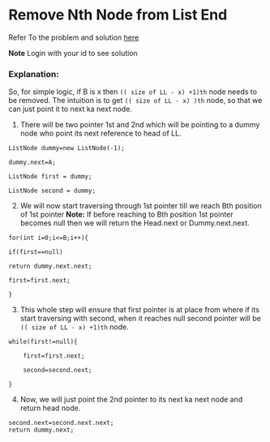 # Remove Nth Node from List End
Refer To the problem and solution  [here](https://www.interviewbit.com/problems/remove-nth-node-from-list-end/)

**Note**  Login with your id to see solution

### Explanation:
So, for simple logic, if B is x then ```(( size of LL - x) +1)th``` node needs to be removed.
The intuition is to get ```(( size of LL - x) )th``` node, so that we can just point it to next ka next node.

1. There will be two pointer 1st and 2nd which will be pointing to  a dummy node who point its next reference to head of LL.
```
ListNode dummy=new ListNode(-1);

dummy.next=A;

ListNode first = dummy;

ListNode second = dummy;
```

2. We will now start traversing through 1st pointer till we reach Bth position of 1st pointer
**Note:**  If before reaching to Bth position 1st pointer becomes null then we will return the Head.next or Dummy.next.next.
```
for(int i=0;i<=B;i++){

if(first==null)

return dummy.next.next;

first=first.next;

}
```
3. This whole step will ensure that first pointer is at place from where if its start traversing with second, when it reaches null second pointer will be ```(( size of LL - x) +1)th``` node.
```
while(first!=null){

	first=first.next;

	second=second.next;

}
```
4. Now, we will just point the 2nd pointer to its next ka next node and return head node.
```
second.next=second.next.next;
return dummy.next;
```
 
